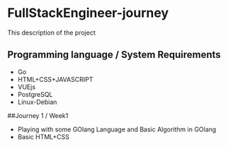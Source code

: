 # FullStackEngineer-journey

This description of the project
## Programming language / System Requirements
- Go
- HTML+CSS+JAVASCRIPT
- VUEjs
- PostgreSQL
- Linux-Debian

##Journey 1 / Week1
- Playing with some GOlang Language and Basic Algorithm in GOlang
- Basic HTML+CSS
